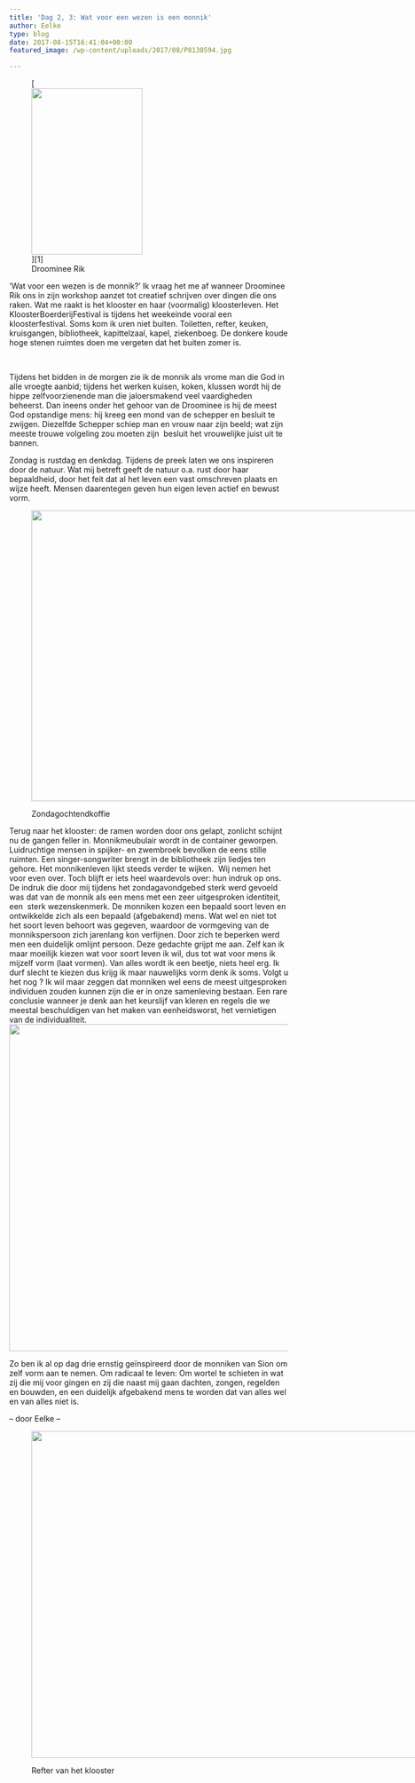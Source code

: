 ```yaml
---
title: 'Dag 2, 3: Wat voor een wezen is een monnik'
author: Eelke
type: blog
date: 2017-08-15T16:41:04+00:00
featured_image: /wp-content/uploads/2017/08/P8138594.jpg

---
```

<figure id="attachment_2702" style="width: 200px" class="wp-caption alignright">[<img class="wp-image-2702 size-medium" src="http://www.kloosterboerderijfestival.nl/wp-content/uploads/2017/08/IMG_7616-200x300.jpg" alt="" width="200" height="300" srcset="http://www.kloosterboerderijfestival.nl/wp-content/uploads/2017/08/IMG_7616-200x300.jpg 200w, http://www.kloosterboerderijfestival.nl/wp-content/uploads/2017/08/IMG_7616.jpg 455w" sizes="(max-width: 200px) 100vw, 200px" />][1]<figcaption class="wp-caption-text">Droominee Rik</figcaption></figure> 

‘Wat voor een wezen is de monnik?’ Ik vraag het me af wanneer Droominee Rik ons in zijn workshop aanzet tot creatief schrijven over dingen die ons raken. Wat me raakt is het klooster en haar (voormalig) kloosterleven. Het KloosterBoerderijFestival is tijdens het weekeinde vooral een kloosterfestival. Soms kom ik uren niet buiten. Toiletten, refter, keuken, kruisgangen, bibliotheek, kapittelzaal, kapel, ziekenboeg. De donkere koude hoge stenen ruimtes doen me vergeten dat het buiten zomer is.

&nbsp;

Tijdens het bidden in de morgen zie ik de monnik als vrome man die God in alle vroegte aanbid; tijdens het werken kuisen, koken, klussen wordt hij de hippe zelfvoorzienende man die jaloersmakend veel vaardigheden beheerst. Dan ineens onder het gehoor van de Droominee is hij de meest God opstandige mens: hij kreeg een mond van de schepper en besluit te zwijgen. Diezelfde Schepper schiep man en vrouw naar zijn beeld; wat zijn meeste trouwe volgeling zou moeten zijn  besluit het vrouwelijke juist uit te bannen.

Zondag is rustdag en denkdag. Tijdens de preek laten we ons inspireren door de natuur. Wat mij betreft geeft de natuur o.a. rust door haar bepaaldheid, door het feit dat al het leven een vast omschreven plaats en wijze heeft. Mensen daarentegen geven hun eigen leven actief en bewust vorm.<figure id="attachment_2712" style="width: 785px" class="wp-caption alignnone">

[<img class="wp-image-2712 size-large" src="http://www.kloosterboerderijfestival.nl/wp-content/uploads/2017/08/IMG_7646-785x524.jpg" alt="" width="785" height="524" srcset="http://www.kloosterboerderijfestival.nl/wp-content/uploads/2017/08/IMG_7646-785x524.jpg 785w, http://www.kloosterboerderijfestival.nl/wp-content/uploads/2017/08/IMG_7646-300x200.jpg 300w, http://www.kloosterboerderijfestival.nl/wp-content/uploads/2017/08/IMG_7646-768x512.jpg 768w, http://www.kloosterboerderijfestival.nl/wp-content/uploads/2017/08/IMG_7646-600x400.jpg 600w, http://www.kloosterboerderijfestival.nl/wp-content/uploads/2017/08/IMG_7646.jpg 1024w" sizes="(max-width: 785px) 100vw, 785px" />][2]<figcaption class="wp-caption-text">Zondagochtendkoffie</figcaption></figure> 

Terug naar het klooster: de ramen worden door ons gelapt, zonlicht schijnt nu de gangen feller in. Monnikmeubulair wordt in de container geworpen. Luidruchtige mensen in spijker- en zwembroek bevolken de eens stille ruimten. Een singer-songwriter brengt in de bibliotheek zijn liedjes ten gehore. Het monnikenleven lijkt steeds verder te wijken.  Wij nemen het voor even over. Toch blijft er iets heel waardevols over: hun indruk op ons. De indruk die door mij tijdens het zondagavondgebed sterk werd gevoeld was dat van de monnik als een mens met een zeer uitgesproken identiteit, een  sterk wezenskenmerk. De monniken kozen een bepaald soort leven en ontwikkelde zich als een bepaald (afgebakend) mens. Wat wel en niet tot het soort leven behoort was gegeven, waardoor de vormgeving van de monnikspersoon zich jarenlang kon verfijnen. Door zich te beperken werd men een duidelijk omlijnt persoon. Deze gedachte grijpt me aan. Zelf kan ik maar moeilijk kiezen wat voor soort leven ik wil, dus tot wat voor mens ik mijzelf vorm (laat vormen). Van alles wordt ik een beetje, niets heel erg. Ik durf slecht te kiezen dus krijg ik maar nauwelijks vorm denk ik soms. Volgt u het nog ? Ik wil maar zeggen dat monniken wel eens de meest uitgesproken individuen zouden kunnen zijn die er in onze samenleving bestaan. Een rare conclusie wanneer je denk aan het keurslijf van kleren en regels die we meestal beschuldigen van het maken van eenheidsworst, het vernietigen van de individualiteit.[<img class="aligncenter wp-image-2703 size-large" src="http://www.kloosterboerderijfestival.nl/wp-content/uploads/2017/08/P8138529-785x589.jpg" alt="" width="785" height="589" srcset="http://www.kloosterboerderijfestival.nl/wp-content/uploads/2017/08/P8138529-785x589.jpg 785w, http://www.kloosterboerderijfestival.nl/wp-content/uploads/2017/08/P8138529-300x225.jpg 300w, http://www.kloosterboerderijfestival.nl/wp-content/uploads/2017/08/P8138529-768x576.jpg 768w, http://www.kloosterboerderijfestival.nl/wp-content/uploads/2017/08/P8138529-600x450.jpg 600w, http://www.kloosterboerderijfestival.nl/wp-content/uploads/2017/08/P8138529.jpg 1024w" sizes="(max-width: 785px) 100vw, 785px" />][3]

Zo ben ik al op dag drie ernstig geïnspireerd door de monniken van Sion om zelf vorm aan te nemen. Om radicaal te leven: Om wortel te schieten in wat zij die mij voor gingen en zij die naast mij gaan dachten, zongen, regelden en bouwden, en een duidelijk afgebakend mens te worden dat van alles wel en van alles niet is.

&#8211; door Eelke &#8211;<figure id="attachment_2719" style="width: 785px" class="wp-caption aligncenter">

[<img class="wp-image-2719 size-large" src="http://www.kloosterboerderijfestival.nl/wp-content/uploads/2017/08/P8138530-785x589.jpg" alt="" width="785" height="589" srcset="http://www.kloosterboerderijfestival.nl/wp-content/uploads/2017/08/P8138530-785x589.jpg 785w, http://www.kloosterboerderijfestival.nl/wp-content/uploads/2017/08/P8138530-300x225.jpg 300w, http://www.kloosterboerderijfestival.nl/wp-content/uploads/2017/08/P8138530-768x576.jpg 768w, http://www.kloosterboerderijfestival.nl/wp-content/uploads/2017/08/P8138530-600x450.jpg 600w, http://www.kloosterboerderijfestival.nl/wp-content/uploads/2017/08/P8138530.jpg 1024w" sizes="(max-width: 785px) 100vw, 785px" />][4]<figcaption class="wp-caption-text">Refter van het klooster</figcaption></figure>

 [1]: http://www.kloosterboerderijfestival.nl/wp-content/uploads/2017/08/IMG_7616.jpg
 [2]: http://www.kloosterboerderijfestival.nl/wp-content/uploads/2017/08/IMG_7646.jpg
 [3]: http://www.kloosterboerderijfestival.nl/wp-content/uploads/2017/08/P8138529.jpg
 [4]: http://www.kloosterboerderijfestival.nl/wp-content/uploads/2017/08/P8138530.jpg
